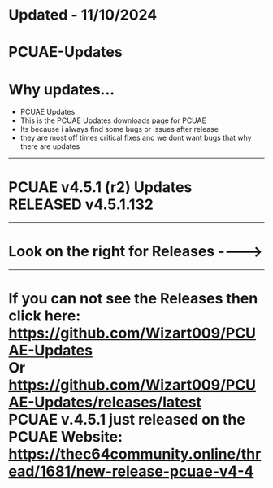 # Updated - 11/10/2024 #
# PCUAE-Updates #
# Why updates...  #
* PCUAE Updates
* This is the PCUAE Updates downloads page for PCUAE
* Its because i always find some bugs or issues after release
* they are most off times critical fixes and we dont want bugs that why there are updates
<hr>

# PCUAE v4.5.1 (r2) Updates RELEASED v4.5.1.132 #

<hr>

# Look on the right for Releases ----> #

<hr>

If you can not see the Releases then click here: https://github.com/Wizart009/PCUAE-Updates
<br>
Or https://github.com/Wizart009/PCUAE-Updates/releases/latest
<br>
PCUAE v.4.5.1 just released on the PCUAE Website: https://thec64community.online/thread/1681/new-release-pcuae-v4-4
============================
